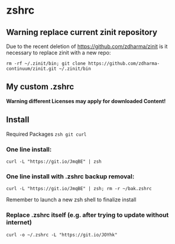# zshrc
## Warning replace current zinit repository
Due to the recent deletion of https://github.com/zdharma/zinit is it necessary to replace zinit with a new repo:

`rm -rf ~/.zinit/bin; git clone https://github.com/zdharma-continuum/zinit.git ~/.zinit/bin`

## My custom .zshrc

__Warning different Licenses may apply for downloaded Content!__

## Install
Required Packages `zsh git curl`

### One line install:
`curl -L "https://git.io/JmqBE" | zsh`

### One line install with .zshrc backup removal:
`curl -L "https://git.io/JmqBE" | zsh; rm -r ~/bak.zshrc`

Remember to launch a new zsh shell to finalize install

### Replace .zshrc itself (e.g. after trying to update without internet)
`curl -o ~/.zshrc -L "https://git.io/JOYhk"`
